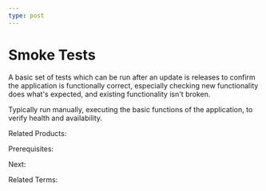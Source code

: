 ```yaml
---
type: post
---
```

# Smoke Tests

A basic set of tests which can be run after an update is releases to confirm the application is functionally correct, especially checking new functionality does what's expected, and existing functionality isn't broken.

Typically run manually, executing the basic functions of the application, to verify health and availability.

Related Products: 

Prerequisites: 

Next: 

Related Terms:

